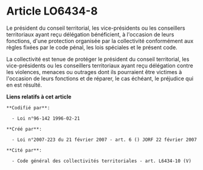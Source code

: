 # Article LO6434-8

Le président du conseil territorial, les vice-présidents ou les conseillers territoriaux ayant reçu délégation bénéficient, à
l'occasion de leurs fonctions, d'une protection organisée par la collectivité conformément aux règles fixées par le code
pénal, les lois spéciales et le présent code.

La collectivité est tenue de protéger le président du conseil territorial, les vice-présidents ou les conseillers
territoriaux ayant reçu délégation contre les violences, menaces ou outrages dont ils pourraient être victimes à l'occasion
de leurs fonctions et de réparer, le cas échéant, le préjudice qui en est résulté.

**Liens relatifs à cet article**

	**Codifié par**:

	  - Loi n°96-142 1996-02-21

	**Créé par**:

	  - Loi n°2007-223 du 21 février 2007 - art. 6 () JORF 22 février 2007

	**Cité par**:

	  - Code général des collectivités territoriales - art. L6434-10 (V)
